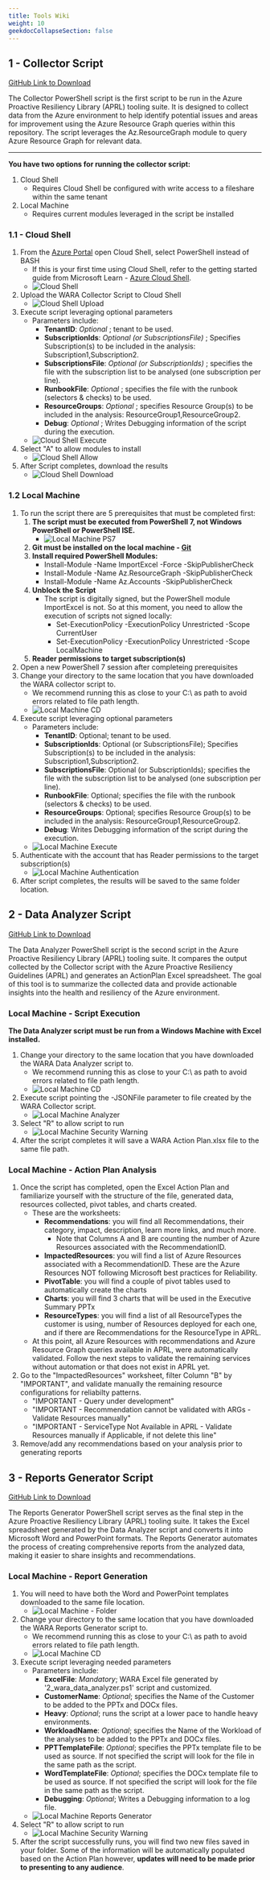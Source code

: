```yaml
---
title: Tools Wiki
weight: 10
geekdocCollapseSection: false
---
```


## 1 - Collector Script

[GitHub Link to Download](https://github.com/Azure/Azure-Proactive-Resiliency-Library-v2/blob/main/tools/1_wara_collector.ps1)

The Collector PowerShell script is the first script to be run in the Azure Proactive Resiliency Library (APRL) tooling suite. It is designed to collect data from the Azure environment to help identify potential issues and areas for improvement using the Azure Resource Graph queries within this repository. The script leverages the Az.ResourceGraph module to query Azure Resource Graph for relevant data.

---

**You have two options for running the collector script:**

1. Cloud Shell
   - Requires Cloud Shell be configured with write access to a fileshare within the same tenant
2. Local Machine
   - Requires current modules leveraged in the script be installed

### 1.1 - Cloud Shell

1. From the [Azure Portal](https://portal.azure.com/) open Cloud Shell, select PowerShell instead of BASH
   - If this is your first time using Cloud Shell, refer to the getting started guide from Microsoft Learn - [Azure Cloud Shell](https://learn.microsoft.com/en-us/azure/cloud-shell/get-started/classic?tabs=azurecli#start-cloud-shell).
   - ![Cloud Shell](/docs/static/img/tools/collector-1.png)
2. Upload the WARA Collector Script to Cloud Shell
   - ![Cloud Shell Upload](/docs/static/img/tools/collector-2.png)
3. Execute script leveraging optional parameters
   - Parameters include:
      - **TenantID**:  *Optional* ; tenant to be used.
      - **SubscriptionIds**:  *Optional (or SubscriptionsFile)* ; Specifies Subscription(s) to be included in the analysis: Subscription1,Subscription2.
      - **SubscriptionsFile**:  *Optional (or SubscriptionIds)* ; specifies the file with the subscription list to be analysed (one subscription per line).
      - **RunbookFile**:  *Optional* ; specifies the file with the runbook (selectors & checks) to be used.
      - **ResourceGroups**:  *Optional* ; specifies Resource Group(s) to be included in the analysis: ResourceGroup1,ResourceGroup2.
      - **Debug**: *Optional* ; Writes Debugging information of the script during the execution.
   - ![Cloud Shell Execute](/docs/static/img/tools/collector-3.png)
4. Select "A" to allow modules to install
   - ![Cloud Shell Allow](/docs/static/img/tools/collector-4.png)
5. After Script completes, download the results
   - ![Cloud Shell Download](/docs/static/img/tools/collector-5.png)

### 1.2 Local Machine

1. To run the script there are 5 prerequisites that must be completed first:
   1. **The script must be executed from PowerShell 7, not Windows PowerShell or PowerShell ISE.**
      - ![Local Machine PS7](/docs/static/img/tools/collector-6.png)
   2. **Git must be installed on the local machine - [Git](https://git-scm.com/download/win)**
   3. **Install required PowerShell Modules:**
      - Install-Module -Name ImportExcel -Force -SkipPublisherCheck
      - Install-Module -Name Az.ResourceGraph -SkipPublisherCheck
      - Install-Module -Name Az.Accounts -SkipPublisherCheck
   4. **Unblock the Script**
      - The script is digitally signed, but the PowerShell module ImportExcel is not. So at this moment, you need to allow the execution of scripts not signed locally:
         - Set-ExecutionPolicy -ExecutionPolicy Unrestricted -Scope CurrentUser
         - Set-ExecutionPolicy -ExecutionPolicy Unrestricted -Scope LocalMachine
   5. **Reader permissions to target subscription(s)**
2. Open a new PowerShell 7 session after completeing prerequisites
3. Change your directory to the same location that you have downloaded the WARA collector script to.
   - We recommend running this as close to your C:\ as path to avoid errors related to file path length.
   - ![Local Machine CD](/docs/static/img/tools/collector-7.png)
4.  Execute script leveraging optional parameters
      - Parameters include:
         - **TenantID**:  Optional; tenant to be used.
         - **SubscriptionIds**:  Optional (or SubscriptionsFile); Specifies Subscription(s) to be included in the analysis: Subscription1,Subscription2.
         - **SubscriptionsFile**:  Optional (or SubscriptionIds); specifies the file with the subscription list to be analysed (one subscription per line).
         - **RunbookFile**:  Optional; specifies the file with the runbook (selectors & checks) to be used.
         - **ResourceGroups**:  Optional; specifies Resource Group(s) to be included in the analysis: ResourceGroup1,ResourceGroup2.
         - **Debug**:  Writes Debugging information of the script during the execution.
      - ![Local Machine Execute](/docs/static/img/tools/collector-8.png)
5. Authenticate with the account that has Reader permissions to the target subscription(s)
   - ![Local Machine Authentication](/docs/static/img/tools/collector-9.png)
6. After script completes, the results will be saved to the same folder location.
## 2 - Data Analyzer Script

[GitHub Link to Download](https://github.com/Azure/Azure-Proactive-Resiliency-Library-v2/blob/main/tools/2_wara_data_analyzer.ps1)

The Data Analyzer PowerShell script is the second script in the Azure Proactive Resiliency Library (APRL) tooling suite. It compares the output collected by the Collector script with the Azure Proactive Resiliency Guidelines (APRL) and generates an ActionPlan Excel spreadsheet. The goal of this tool is to summarize the collected data and provide actionable insights into the health and resiliency of the Azure environment.

### Local Machine - Script Execution

**The Data Analyzer script must be run from a Windows Machine with Excel installed.**

1. Change your directory to the same location that you have downloaded the WARA Data Analyzer script to.
   - We recommend running this as close to your C:\ as path to avoid errors related to file path length.
   - ![Local Machine CD](/docs/static/img/tools/collector-7.png)
2. Execute script pointing the -JSONFile parameter to file created by the WARA Collector script.
   - ![Local Machine Analyzer](/docs/static/img/tools/analyzer-1.png)
3. Select "R" to allow script to run
   - ![Local Machine Security Warning](/docs/static/img/tools/analyzer-2.png)
4. After the script completes it will save a WARA Action Plan.xlsx file to the same file path.

### Local Machine - Action Plan Analysis

1. Once the script has completed, open the Excel Action Plan and familiarize yourself with the structure of the file, generated data, resources collected, pivot tables, and charts created.
   -  These are the worksheets:
      - **Recommendations**: you will find all Recommendations, their category, impact, description, learn more links, and much more.
         - Note that Columns A and B are counting the number of Azure Resources associated with the RecommendationID.
      - **ImpactedResources**: you will find a list of Azure Resources associated with a RecommendationID. These are the Azure Resources NOT following Microsoft best practices for Reliability.
      - **PivotTable**: you will find a couple of pivot tables used to automatically create the charts
      - **Charts**: you will find 3 charts that will be used in the Executive Summary PPTx
      - **ResourceTypes**: you will find a list of all ResourceTypes the customer is using, number of Resources deployed for each one, and if there are Recommendations for the ResourceType in APRL.
   - At this point, all Azure Resources with recommendations and Azure Resource Graph queries available in APRL, were automatically validated. Follow the next steps to validate the remaining services without automation or that does not exist in APRL yet.
2. Go to the "ImpactedResources" worksheet, filter Column "B" by "IMPORTANT", and validate manually the remaining resource configurations for reliabilty patterns.
   - "IMPORTANT - Query under development"
   - "IMPORTANT - Recommendation cannot be validated with ARGs - Validate Resources manually"
   - "IMPORTANT - ServiceType Not Available in APRL - Validate Resources manually if Applicable, if not delete this line"
3. Remove/add any recommendations based on your analysis prior to generating reports

## 3 - Reports Generator Script

[GitHub Link to Download](https://github.com/Azure/Azure-Proactive-Resiliency-Library-v2/blob/main/tools/3_wara_reports_generator.ps1)

The Reports Generator PowerShell script serves as the final step in the Azure Proactive Resiliency Library (APRL) tooling suite. It takes the Excel spreadsheet generated by the Data Analyzer script and converts it into Microsoft Word and PowerPoint formats. The Reports Generator automates the process of creating comprehensive reports from the analyzed data, making it easier to share insights and recommendations.

### Local Machine - Report Generation

1. You will need to have both the Word and PowerPoint templates downloaded to the same file location.
   - ![Local Machine - Folder](/docs/static/img/tools/generator-1.png)
2. Change your directory to the same location that you have downloaded the WARA Reports Generator script to.
   - We recommend running this as close to your C:\ as path to avoid errors related to file path length.
   - ![Local Machine CD](/docs/static/img/tools/collector-7.png)
3.  Execute script leveraging needed parameters
      - Parameters include:
         - **ExcelFile**:  *Mandatory*; WARA Excel file generated by '2_wara_data_analyzer.ps1' script and customized.
         - **CustomerName**:  *Optional*; specifies the Name of the Customer to be added to the PPTx and DOCx files.
         - **Heavy**:  *Optional*; runs the script at a lower pace to handle heavy environments.
         - **WorkloadName**:  *Optional*; specifies the Name of the Workload of the analyses to be added to the PPTx and DOCx files.
         - **PPTTemplateFile**:  *Optional*; specifies the PPTx template file to be used as source. If not specified the script will look for the file in the same path as the script.
         - **WordTemplateFile**:  *Optional*; specifies the DOCx template file to be used as source. If not specified the script will look for the file in the same path as the script.
         - **Debugging**: *Optional*; Writes a Debugging information to a log file.
      - ![Local Machine Reports Generator](/docs/static/img/tools/generator-2.png)
4. Select "R" to allow script to run
   - ![Local Machine Security Warning](/docs/static/img/tools/generator-3.png)
5. After the script successfully runs, you will find two new files saved in your folder. Some of the information will be automatically populated based on the Action Plan however, **updates will need to be made prior to presenting to any audience**.
